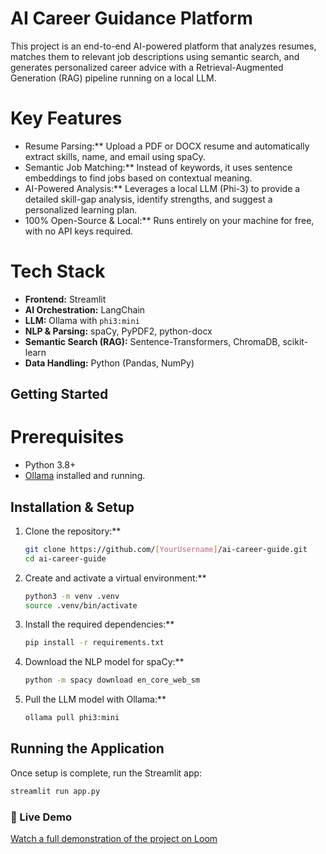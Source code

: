 # AI Career Guidance Platform

This project is an end-to-end AI-powered platform that analyzes resumes, matches them to relevant job descriptions using semantic search, and generates personalized career advice with a Retrieval-Augmented Generation (RAG) pipeline running on a local LLM.


# Key Features

- Resume Parsing:** Upload a PDF or DOCX resume and automatically extract skills, name, and email using spaCy.
- Semantic Job Matching:** Instead of keywords, it uses sentence embeddings to find jobs based on contextual meaning.
- AI-Powered Analysis:** Leverages a local LLM (Phi-3) to provide a detailed skill-gap analysis, identify strengths, and suggest a personalized learning plan.
- 100% Open-Source & Local:** Runs entirely on your machine for free, with no API keys required.

# Tech Stack

- **Frontend:** Streamlit
- **AI Orchestration:** LangChain
- **LLM:** Ollama with `phi3:mini`
- **NLP & Parsing:** spaCy, PyPDF2, python-docx
- **Semantic Search (RAG):** Sentence-Transformers, ChromaDB, scikit-learn
- **Data Handling:** Python (Pandas, NumPy)


## Getting Started ##

# Prerequisites

- Python 3.8+
- [Ollama](https://ollama.com/) installed and running.

## Installation & Setup

1.  Clone the repository:**
    ```bash
    git clone https://github.com/[YourUsername]/ai-career-guide.git
    cd ai-career-guide
    ```

2.  Create and activate a virtual environment:**
    ```bash
    python3 -m venv .venv
    source .venv/bin/activate
    ```

3.  Install the required dependencies:**
    ```bash
    pip install -r requirements.txt
    ```

4.  Download the NLP model for spaCy:**
    ```bash
    python -m spacy download en_core_web_sm
    ```

5.  Pull the LLM model with Ollama:**
    ```bash
    ollama pull phi3:mini
    ```

## Running the Application

Once setup is complete, run the Streamlit app:
```bash
streamlit run app.py
```

### 🎥 Live Demo

[Watch a full demonstration of the project on Loom](https://www.loom.com/share/e5db890e46ff4dafaf24dbe694f42a1f?sid=4877805b-973f-4998-9612-3c6a2658814e)
